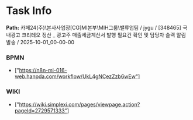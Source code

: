 # Task Info

**Path:** 카페24(주)\본사사업장\[CG]MI본부\MIH그룹\밸류업팀 / jygu / [348465] 국내광고 크리테오 정산 _ 광고주 매출세금계산서 발행 필요건 확인 및 담당자 슬랙 알림 발송 / 2025-10-01_00-00-00

### BPMN
- ["https://n8n-mi-016-web.hanpda.com/workflow/UkL4gNCezZzb6wEw"]

### WIKI
- ["https://wiki.simplexi.com/pages/viewpage.action?pageId=2729571333"]

